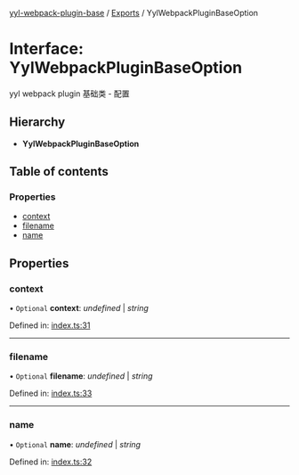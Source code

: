 [yyl-webpack-plugin-base](../README.md) / [Exports](../modules.md) / YylWebpackPluginBaseOption

# Interface: YylWebpackPluginBaseOption

yyl webpack plugin 基础类 - 配置

## Hierarchy

* **YylWebpackPluginBaseOption**

## Table of contents

### Properties

- [context](yylwebpackpluginbaseoption.md#context)
- [filename](yylwebpackpluginbaseoption.md#filename)
- [name](yylwebpackpluginbaseoption.md#name)

## Properties

### context

• `Optional` **context**: *undefined* \| *string*

Defined in: [index.ts:31](https://github.com/jackness1208/yyl-webpack-plugin-base/blob/2bd29c1/src/index.ts#L31)

___

### filename

• `Optional` **filename**: *undefined* \| *string*

Defined in: [index.ts:33](https://github.com/jackness1208/yyl-webpack-plugin-base/blob/2bd29c1/src/index.ts#L33)

___

### name

• `Optional` **name**: *undefined* \| *string*

Defined in: [index.ts:32](https://github.com/jackness1208/yyl-webpack-plugin-base/blob/2bd29c1/src/index.ts#L32)
